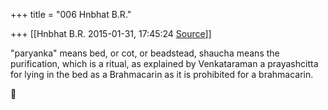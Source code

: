 +++
title = "006 Hnbhat B.R."

+++
[[Hnbhat B.R.	2015-01-31, 17:45:24 [Source](https://groups.google.com/g/samskrita/c/J9yGb5X3GMU)]]



"paryanka" means bed, or cot, or beadstead, shaucha means the purification, which is a ritual, as explained by Venkataraman a prayashcitta for lying in the bed as a Brahmacarin as it is prohibited for a brahmacarin.

  

  

  

  




